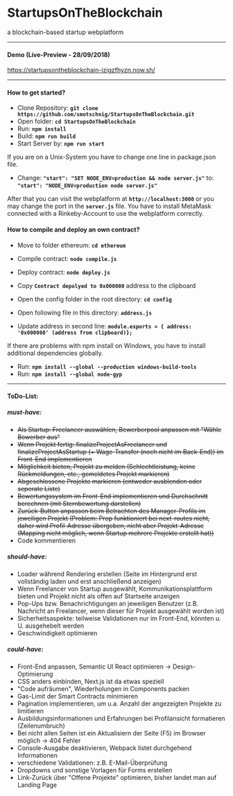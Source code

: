 # StartupsOnTheBlockchain
a blockchain-based startup webplatform

---

#### Demo (Live-Preview - 28/09/2018)
<https://startupsontheblockchain-izigzfhyzn.now.sh/>

---

#### How to get started?

* Clone Repository: __`git clone https://github.com/smotschnig/StartupsOnTheBlockchain.git`__
* Open folder: __`cd StartupsOnTheBlockchain`__
* Run: __`npm install`__
* Build: __`npm run build`__
* Start Server by: __`npm run start`__

If you are on a Unix-System you have to change one line in package.json file.
* Change: __`"start": "SET NODE_ENV=production && node server.js"`__ to: __`"start": "NODE_ENV=production node server.js"`__

After that you can visit the webplatform at __`http://localhost:3000`__ or you may change the port in the __`server.js`__ file.
You have to install MetaMask connected with a Rinkeby-Account to use the webplatform correctly. 

#### How to compile and deploy an own contract?

* Move to folder ethereum: __`cd ethereum`__
* Compile contract: __`node compile.js`__
* Deploy contract: __`node deploy.js`__
* Copy __`Contract depolyed to 0x000000`__ address to the clipboard

* Open the config folder in the root directory: __`cd config`__
* Open following file in this directory: __`address.js`__
* Update address in second line: __`module.exports = { address: '0x000000' (address from clipboard)};`__
  
If there are problems with npm install on Windows, you have to install additional dependencies globally.
* Run: __`npm install --global --production windows-build-tools`__
* Run: __`npm install --global node-gyp`__

---

#### ToDo-List:

##### *must-have*:
* ~~Als Startup: Freelancer auswählen, Bewerberpool anpassen mit "Wähle Bewerber aus"~~
* ~~Wenn Projekt fertig: finalizeProjectAsFreelancer und finalizeProjectAsStartup (+ Wage-Transfer (noch nicht im Back-End)) im Front-End implementieren~~
* ~~Möglichkeit bieten, Projekt zu melden (Schlechtleistung, keine Rückmeldungen, etc., gemeldetes Projekt markieren)~~
* ~~Abgeschlossene Projekte markieren (entweder ausblenden oder seperate Liste)~~
* ~~Bewertungssystem im Front-End implementieren und Durchschnitt berechnen (mit Sternbewertung darstellen)~~
* ~~Zurück-Button anpassen beim Betrachten des Manager-Profils im jeweiligen Projekt (Problem: Prop funktioniert bei next-routes nicht, daher wird Profil-Adresse übergeben, nicht aber Projekt-Adresse (Mapping nicht möglich, wenn Startup mehrere Projekte erstellt hat))~~
* Code kommentieren

##### *should-have*:
* Loader während Rendering erstellen (Seite im Hintergrund erst vollständig laden und erst anschließend anzeigen)
* Wenn Freelancer von Startup ausgewählt, Kommunikationsplattform bieten und Projekt nicht als offen auf Startseite anzeigen
* Pop-Ups bzw. Benachrichtigungen an jeweiligen Benutzer (z.B. Nachricht an Freelancer, wenn dieser für Projekt ausgewählt worden ist)
* Sicherheitsaspekte: teilweise Validationen nur im Front-End, könnten u. U. ausgehebelt werden
* Geschwindigkeit optimieren

##### *could-have*:
* Front-End anpassen, Semantic UI React optimieren -> Design-Optimierung
* CSS anders einbinden, Next.js ist da etwas speziell
* "Code aufräumen", Wiederholungen in Components packen
* Gas-Limit der Smart Contracts minimieren
* Pagination implementieren, um u.a. Anzahl der angezeigten Projekte zu limitieren
* Ausbildungsinformationen und Erfahrungen bei Profilansicht formatieren (Zeilenumbruch)
* Bei nicht allen Seiten ist ein Aktualisiern der Seite (F5) im Browser möglich -> 404 Fehler
* Console-Ausgabe deaktivieren, Webpack listet durchgehend Informationen
* verschiedene Validationen: z.B. E-Mail-Überprüfung
* Dropdowns und sonstige Vorlagen für Forms erstellen
* Link-Zurück über "Offene Projekte" optimieren, bisher landet man auf Landing Page
